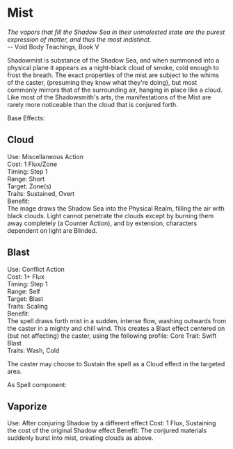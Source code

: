 # Mist

*The vapors that fill the Shadow Sea in their unmolested state are the purest expression of matter, and thus the most indistinct.*  
-- Void Body Teachings, Book V

Shadowmist is substance of the Shadow Sea, and when summoned into a physical plane it appears as a night-black cloud of smoke, cold enough to frost the breath. The exact properties of the mist are subject to the whims of the caster, (presuming they know what they're doing), but most commonly mirrors that of the surrounding air, hanging in place like a cloud. Like most of the Shadowsmith's arts, the manifestations of the Mist are rarely more noticeable than the cloud that is conjured forth.

Base Effects:  

## Cloud
Use: Miscellaneous Action  
Cost: 1 Flux/Zone  
Timing: Step 1  
Range: Short  
Target: Zone(s)  
Traits: Sustained, Overt  
Benefit:  
The mage draws the Shadow Sea into the Physical Realm, filling the air with black clouds. Light cannot penetrate the clouds except by burning them away completely (a Counter Action), and by extension, characters dependent on light are Blinded.

## Blast
Use: Conflict Action  
Cost: 1+ Flux  
Timing: Step 1  
Range: Self  
Target: Blast  
Traits: Scaling  
Benefit:  
The spell draws forth mist in a sudden, intense flow, washing outwards from the caster in a mighty and chill wind. This creates a Blast effect centered on (but not affecting) the caster, using the following profile:
Core Trait: Swift  
Blast  
Traits: Wash, Cold

The caster may choose to Sustain the spell as a Cloud effect in the targeted area.


As Spell component:

## Vaporize
Use: After conjuring Shadow by a different effect
Cost: 1 Flux, Sustaining the cost of the original Shadow effect
Benefit: The conjured materials suddenly burst into mist, creating clouds as above.